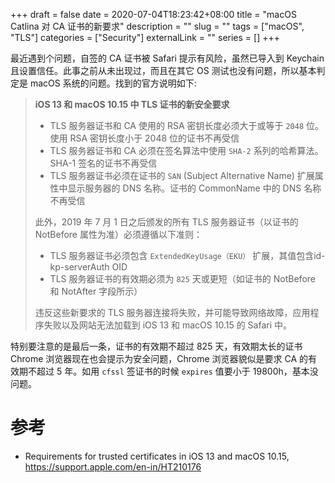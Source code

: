 +++ 
draft = false
date = 2020-07-04T18:23:42+08:00
title = "macOS Catlina 对 CA 证书的新要求"
description = ""
slug = "" 
tags = ["macOS", "TLS"]
categories = ["Security"]
externalLink = ""
series = []
+++

最近遇到个问题，自签的 CA 证书被 Safari 提示有风险，虽然已导入到 Keychain 且设置信任。此事之前从未出现过，而且在其它 OS 测试也没有问题，所以基本判定是 macOS 系统的问题。找到的官方说明如下:

> **iOS 13 和 macOS 10.15 中 TLS 证书的新安全要求**
> 
> - TLS 服务器证书和 CA 使用的 RSA 密钥长度必须大于或等于 `2048` 位。使用 RSA 密钥长度小于 2048 位的证书不再受信
> - TLS 服务器证书和 CA 必须在签名算法中使用 `SHA-2` 系列的哈希算法。SHA-1 签名的证书不再受信
> - TLS 服务器证书必须在证书的 `SAN` (Subject Alternative Name) 扩展属性中显示服务器的 DNS 名称。证书的 CommonName 中的 DNS 名称不再受信
> 
> 此外，2019 年 7 月 1 日之后颁发的所有 TLS 服务器证书（以证书的 NotBefore 属性为准）必须遵循以下准则：
> 
> - TLS 服务器证书必须包含 `ExtendedKeyUsage（EKU）` 扩展，其值包含id-kp-serverAuth OID
> - TLS 服务器证书的有效期必须为 `825` 天或更短（如证书的 NotBefore 和 NotAfter 字段所示）
> 
> 违反这些新要求的 TLS 服务器连接将失败，并可能导致网络故障，应用程序失败以及网站无法加载到 iOS 13 和 macOS 10.15 的 Safari 中。


特别要注意的是最后一条，证书的有效期不超过 825 天，有效期太长的证书 Chrome 浏览器现在也会提示为安全问题，Chrome 浏览器貌似是要求 CA 的有效期不超过 5 年。如用 `cfssl` 签证书的时候 `expires` 值要小于 19800h，基本没问题。

# 参考
- Requirements for trusted certificates in iOS 13 and macOS 10.15, https://support.apple.com/en-in/HT210176